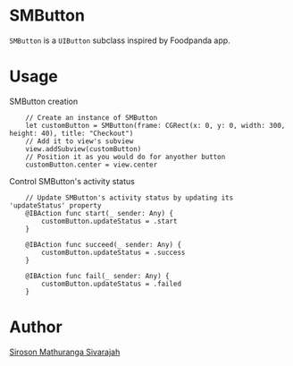 # SMButton
`SMButton` is a `UIButton` subclass inspired by Foodpanda app.

# Usage
SMButton creation

        // Create an instance of SMButton
        let customButton = SMButton(frame: CGRect(x: 0, y: 0, width: 300, height: 40), title: "Checkout")
        // Add it to view's subview
        view.addSubview(customButton)
        // Position it as you would do for anyother button
        customButton.center = view.center
       
Control SMButton's activity status

        // Update SMButton's activity status by updating its 'updateStatus' property
        @IBAction func start(_ sender: Any) {
            customButton.updateStatus = .start
        }
    
        @IBAction func succeed(_ sender: Any) {
            customButton.updateStatus = .success
        }
    
        @IBAction func fail(_ sender: Any) {
            customButton.updateStatus = .failed
        }

# Author

[Siroson Mathuranga Sivarajah](https://tryswift.wordpress.com)
